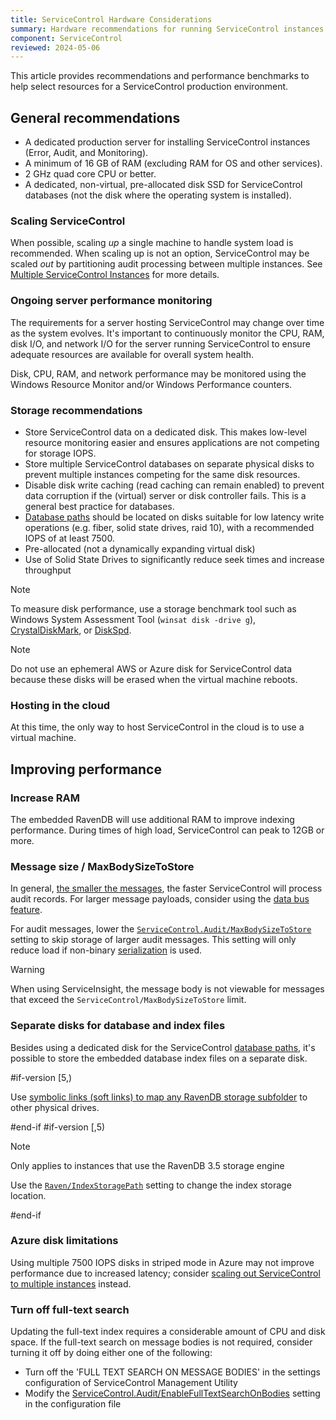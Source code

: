 ```yaml
---
title: ServiceControl Hardware Considerations
summary: Hardware recommendations for running ServiceControl instances
component: ServiceControl
reviewed: 2024-05-06
---
```


This article provides recommendations and performance benchmarks to help select resources for a ServiceControl production environment.

## General recommendations

* A dedicated production server for installing ServiceControl instances (Error, Audit, and Monitoring).
* A minimum of 16 GB of RAM (excluding RAM for OS and other services).
* 2 GHz quad core CPU or better.
* A dedicated, non-virtual, pre-allocated disk SSD for ServiceControl databases (not the disk where the operating system is installed).

### Scaling ServiceControl

When possible, scaling *up* a single machine to handle system load is recommended. When scaling up is not an option, ServiceControl may be scaled *out* by partitioning audit processing between multiple instances. See [Multiple ServiceControl Instances](remotes.md) for more details.

### Ongoing server performance monitoring

The requirements for a server hosting ServiceControl may change over time as the system evolves. It's important to continuously monitor the CPU, RAM, disk I/O, and network I/O for the server running ServiceControl to ensure adequate resources are available for overall system health.

Disk, CPU, RAM, and network performance may be monitored using the Windows Resource Monitor and/or Windows Performance counters.

### Storage recommendations

* Store ServiceControl data on a dedicated disk. This makes low-level resource monitoring easier and ensures applications are not competing for storage IOPS.
* Store multiple ServiceControl databases on separate physical disks to prevent multiple instances competing for the same disk resources.
* Disable disk write caching (read caching can remain enabled) to prevent data corruption if the (virtual) server or disk controller fails. This is a general best practice for databases.
* [Database paths](/servicecontrol/servicecontrol-instances/configuration.md#embedded-database-servicecontroldbpath) should be located on disks suitable for low latency write operations (e.g. fiber, solid state drives, raid 10), with a recommended IOPS of at least 7500.
* Pre-allocated (not a dynamically expanding virtual disk)
* Use of Solid State Drives to significantly reduce seek times and increase throughput

> [!NOTE]
> To measure disk performance, use a storage benchmark tool such as Windows System Assessment Tool (`winsat disk -drive g`), [CrystalDiskMark](https://crystalmark.info/en/software/crystaldiskmark/), or [DiskSpd](https://github.com/Microsoft/diskspd).

> [!NOTE]
> Do not use an ephemeral AWS or Azure disk for ServiceControl data because these disks will be erased when the virtual machine reboots.

### Hosting in the cloud

At this time, the only way to host ServiceControl in the cloud is to use a virtual machine.

## Improving performance

### Increase RAM

The embedded RavenDB will use additional RAM to improve indexing performance. During times of high load, ServiceControl can peak to 12GB or more.

### Message size / MaxBodySizeToStore

In general, [the smaller the messages](https://particular.net/blog/putting-your-events-on-a-diet), the faster ServiceControl will process audit records. For larger message payloads, consider using the [data bus feature](/nservicebus/messaging/claimcheck/).

For audit messages, lower the [`ServiceControl.Audit/MaxBodySizeToStore`](/servicecontrol/audit-instances/configuration.md#performance-tuning-servicecontrol-auditmaxbodysizetostore) setting to skip storage of larger audit messages. This setting will only reduce load if non-binary [serialization](/nservicebus/serialization/) is used.

> [!WARNING]
> When using ServiceInsight, the message body is not viewable for messages that exceed the `ServiceControl/MaxBodySizeToStore` limit.

### Separate disks for database and index files

Besides using a dedicated disk for the ServiceControl [database paths](/servicecontrol/servicecontrol-instances/configuration.md#embedded-database-servicecontroldbpath), it's possible to store the embedded database index files on a separate disk.

#if-version [5,)

Use [symbolic links (soft links) to map any RavenDB storage subfolder](https://ravendb.net/docs/article-page/5.4/csharp/server/storage/customizing-raven-data-files-locations) to other physical drives.

#end-if
#if-version [,5)

> [!NOTE]
> Only applies to instances that use the RavenDB 3.5 storage engine

Use the [`Raven/IndexStoragePath`](/servicecontrol/servicecontrol-instances/configuration.md?version=servicecontrol_4#embedded-database-ravenindexstoragepath) setting to change the index storage location.

#end-if

### Azure disk limitations

Using multiple 7500 IOPS disks in striped mode in Azure may not improve performance due to increased latency; consider [scaling out ServiceControl to multiple instances](#general-recommendations-scaling-servicecontrol) instead.

### Turn off full-text search

Updating the full-text index requires a considerable amount of CPU and disk space. If the full-text search on message bodies is not required, consider turning it off by doing either one of the following:

- Turn off the 'FULL TEXT SEARCH ON MESSAGE BODIES' in the settings configuration of ServiceControl Management Utility
- Modify the [ServiceControl.Audit/EnableFullTextSearchOnBodies](/servicecontrol/audit-instances/configuration.md#performance-tuning-servicecontrol-auditenablefulltextsearchonbodies) setting in the configuration file
